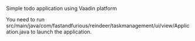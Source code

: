 Simple todo application using Vaadin platform



You need to run src/main/java/com/fastandfurious/reindeer/taskmanagement/ui/view/Application.java to launch the application.
